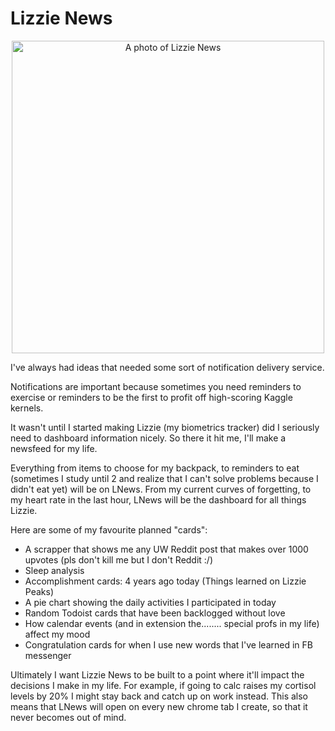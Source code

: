 # Lizzie News

<p align="center">
  <img src="https://chongcurtis.com/file_hosting/lnews.png" alt="A photo of Lizzie News" width="500px"/>
</p>

I've always had ideas that needed some sort of notification delivery service. 

Notifications are important because sometimes you need reminders to exercise or reminders to be the first to profit off high-scoring Kaggle kernels.

It wasn't until I started making Lizzie (my biometrics tracker) did I seriously need to dashboard information nicely. So there it hit me, I'll make a newsfeed for my life.

Everything from items to choose for my backpack, to reminders to eat (sometimes I study until 2 and realize that I can't solve problems because I didn't eat yet) will be on LNews. From my current curves of forgetting, to my heart rate in the last hour, LNews will be the dashboard for all things Lizzie.

Here are some of my favourite planned "cards":

- A scrapper that shows me any UW Reddit post that makes over 1000 upvotes (pls don't kill me but I don't Reddit :/)
 - Sleep analysis
 - Accomplishment cards: 4 years ago today (Things learned on Lizzie Peaks)
 - A pie chart showing the daily activities I participated in today
 - Random Todoist cards that have been backlogged without love
 - How calendar events (and in extension the........ special profs in my life) affect my mood
 - Congratulation cards for when I use new words that I've learned in FB messenger

Ultimately I want Lizzie News to be built to a point where it'll impact the decisions I make in my life. For example, if going to calc raises my cortisol levels by 20% I might stay back and catch up on work instead. This also means that LNews will open on every new chrome tab I create, so that it never becomes out of mind.
